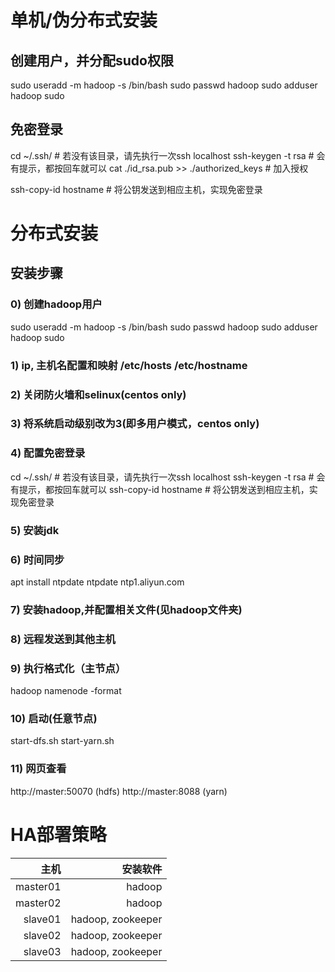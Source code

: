 # 单机/伪分布式安装
## 创建用户，并分配sudo权限
sudo useradd -m hadoop -s /bin/bash
sudo passwd hadoop
sudo adduser hadoop sudo
## 免密登录
cd ~/.ssh/                     # 若没有该目录，请先执行一次ssh localhost
ssh-keygen -t rsa              # 会有提示，都按回车就可以
cat ./id_rsa.pub >> ./authorized_keys  # 加入授权

ssh-copy-id hostname   # 将公钥发送到相应主机，实现免密登录

# 分布式安装
## 安装步骤

### 0) 创建hadoop用户
sudo useradd -m hadoop -s /bin/bash
sudo passwd hadoop
sudo adduser hadoop sudo
### 1) ip, 主机名配置和映射 /etc/hosts /etc/hostname
### 2) 关闭防火墙和selinux(centos only)
### 3) 将系统启动级别改为3(即多用户模式，centos only)
### 4) 配置免密登录
cd ~/.ssh/                     # 若没有该目录，请先执行一次ssh localhost
ssh-keygen -t rsa              # 会有提示，都按回车就可以
ssh-copy-id hostname   # 将公钥发送到相应主机，实现免密登录
### 5) 安装jdk
### 6) 时间同步
apt install ntpdate
ntpdate ntp1.aliyun.com
### 7) 安装hadoop,并配置相关文件(见hadoop文件夹)
### 8) 远程发送到其他主机
### 9) 执行格式化（主节点）
hadoop namenode -format
### 10) 启动(任意节点)
start-dfs.sh
start-yarn.sh
### 11) 网页查看
http://master:50070 (hdfs)
http://master:8088  (yarn)


# HA部署策略
| 主机          | 安装软件      |
| --------:     | -----:       |
| master01      | hadoop      |
| master02      | hadoop      |
| slave01       | hadoop, zookeeper     |
| slave02       | hadoop, zookeeper     |
| slave03       | hadoop, zookeeper     |